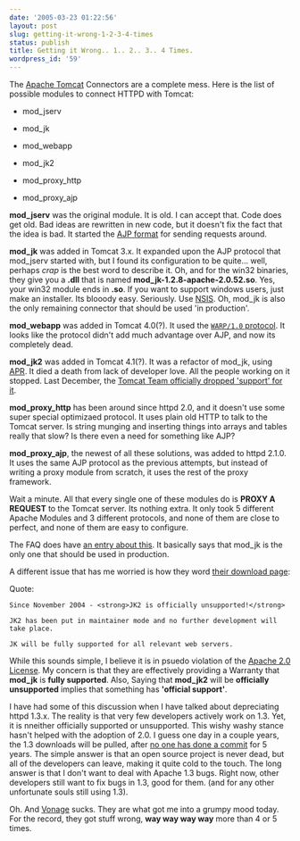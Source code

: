 ```yaml
---
date: '2005-03-23 01:22:56'
layout: post
slug: getting-it-wrong-1-2-3-4-times
status: publish
title: Getting it Wrong.. 1.. 2.. 3.. 4 Times.
wordpress_id: '59'
---
```


The [Apache Tomcat](http://jakarta.apache.org/tomcat/) Connectors are a complete mess.  Here is the list of possible modules to connect HTTPD with Tomcat:


  * mod_jserv

  * mod_jk

  * mod_webapp

  * mod_jk2

  * mod_proxy_http

  * mod_proxy_ajp



**mod_jserv** was the original module.  It is old. I can accept that. Code does get old. Bad ideas are rewritten in new code, but it doesn't fix the fact that the idea is bad. It started the [AJP format](http://httpd.apache.org/docs-2.1/mod/mod_proxy_ajp.html#overviewprotocol) for sending requests around.  
  


**mod_jk** was added in Tomcat 3.x.  It expanded upon the AJP protocol that mod_jserv started with, but I found its configuration to be quite... well, perhaps _crap_ is the best word to describe it.  Oh, and for the win32 binaries, they give you a **.dll** that is named **mod_jk-1.2.8-apache-2.0.52.so**. Yes, your win32 module ends in **.so**.  If you want to support windows users, just make an installer. Its blooody easy. Seriously. Use [NSIS](http://nsis.sourceforge.net/). Oh, mod_jk is also the only remaining connector that should be used 'in production'.  
  


**mod_webapp** was added in Tomcat 4.0(?).  It used the [`WARP/1.0` protocol](http://cvs.apache.org/~jfclere/webapp_docs/warp1.html).  It looks like the protocol didn't add much advantage over AJP, and now its completely dead.  
  


**mod_jk2** was added in Tomcat 4.1(?).  It was a refactor of mod_jk, using [APR](http://apr.apache.org/).  It died a death from lack of developer love.  All the people working on it stopped. Last December, the [Tomcat Team officially dropped 'support' for it](http://jakarta.apache.org/tomcat/tomcat-4.1-doc/jk2/news/20041100.html#20041115.1).  
  


**mod_proxy_http** has been around since httpd 2.0, and it doesn't use some super special optimizaed protocol. It uses plain old HTTP to talk to the Tomcat server.  Is string munging and inserting things into arrays and tables really that slow?  Is there even a need for something like AJP?  
  


**mod_proxy_ajp**, the newest of all these solutions, was added to httpd 2.1.0.  It uses the same AJP protocol as the previous attempts, but instead of writing a proxy module from scratch, it uses the rest of the proxy framework.  
  


Wait a minute. All that every single one of these modules do is **PROXY A REQUEST** to the Tomcat server. Its nothing extra. It only took 5 different Apache Modules and 3 different protocols, and none of them are close to perfect, and none of them are easy to configure.  
  


The FAQ does have [an entry about this](http://jakarta.apache.org/tomcat/faq/connectors.html#vs).
It basically says that mod_jk is the only one that should be used in production.  
  


A different issue that has me worried is how they word [their download page](http://www.eu.apache.org/dist/jakarta/tomcat-connectors/):


Quote:
    
    
    Since November 2004 - <strong>JK2 is officially unsupported!</strong>
    
    JK2 has been put in maintainer mode and no further development will take place.
    
    JK will be fully supported for all relevant web servers.
    


While this sounds simple, I believe it is in psuedo violation of the [Apache 2.0 License](http://www.apache.org/licenses/LICENSE-2.0.html).  My concern is that they are effectively providing a Warranty that **mod_jk** is **fully supported**. Also, Saying that **mod_jk2** will be **officially unsupported** implies that something has **'official support'**.  
  


I have had some of this discussion when I have talked about depreciating httpd 1.3.x.  The reality is that very few developers actively work on 1.3. Yet, it is nneither officially supported or unsupported.  This wishy washy stance hasn't helped with the adoption of 2.0.  I guess one day in a couple years, the 1.3 downloads will be pulled, after [no one has done a commit](http://svn.apache.org/viewcvs.cgi/httpd/httpd/branches/1.3.x/src/CHANGES?rev=156287&view=log) for 5 years.  The simple answer is that an open source project is never dead, but all of the developers can leave, making it quite cold to the touch.  The long answer is that I don't want to deal with Apache 1.3 bugs. Right now, other developers still want to fix bugs in 1.3, good for them. (and for any other unfortunate souls still using 1.3).  
  


Oh. And [Vonage](http://www.vonage.com/) sucks. They are what got me into a grumpy mood today. For the record, they got stuff wrong, **way way way way** more than 4 or 5 times.
